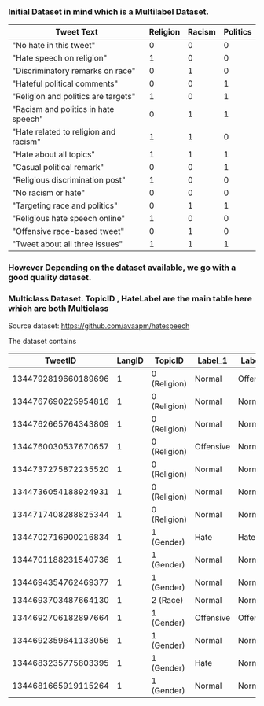 



### Initial Dataset in mind which is a Multilabel Dataset.

| Tweet Text                            | Religion | Racism | Politics |
|---------------------------------------|----------|--------|----------|
| "No hate in this tweet"               | 0        | 0      | 0        |
| "Hate speech on religion"             | 1        | 0      | 0        |
| "Discriminatory remarks on race"      | 0        | 1      | 0        |
| "Hateful political comments"          | 0        | 0      | 1        |
| "Religion and politics are targets"   | 1        | 0      | 1        |
| "Racism and politics in hate speech"  | 0        | 1      | 1        |
| "Hate related to religion and racism" | 1        | 1      | 0        |
| "Hate about all topics"               | 1        | 1      | 1        |
| "Casual political remark"             | 0        | 0      | 1        |
| "Religious discrimination post"       | 1        | 0      | 0        |
| "No racism or hate"                   | 0        | 0      | 0        |
| "Targeting race and politics"         | 0        | 1      | 1        |
| "Religious hate speech online"        | 1        | 0      | 0        |
| "Offensive race-based tweet"          | 0        | 1      | 0        |
| "Tweet about all three issues"        | 1        | 1      | 1        |




###  However Depending on the dataset available, we go with a good quality dataset.

### Multiclass Dataset.  TopicID , HateLabel are the main table here which are both Multiclass

Source dataset: https://github.com/avaapm/hatespeech

The dataset contains 

| TweetID           | LangID | TopicID   | Label_1  | Label_2  | Label_3  | Label_4  | Label_5  | HateLabel |
|--------------------|--------|-----------|----------|----------|----------|----------|----------|-----------|
| 1344792819660189696 | 1      | 0 (Religion) | Normal   | Offensive | Hate     | Normal   | Normal   | Offensive |
| 1344767690225954816 | 1      | 0 (Religion) | Normal   | Normal   | Normal   | Offensive | Normal   | Normal    |
| 1344762665764343809 | 1      | 0 (Religion) | Normal   | Normal   | Offensive | Normal   | Normal   | Offensive |
| 1344760030537670657 | 1      | 0 (Religion) | Offensive | Normal   | Normal   | Normal   | Hate     | Hate      |
| 1344737275872235520 | 1      | 0 (Religion) | Normal   | Normal   | Normal   | Normal   | Normal   | Normal    |
| 1344736054188924931 | 1      | 0 (Religion) | Normal   | Normal   | Normal   | Normal   | Normal   | Normal    |
| 1344717408288825344 | 1      | 0 (Religion) | Normal   | Normal   | Normal   | Normal   | Normal   | Normal    |
| 1344702716900216834 | 1      | 1 (Gender)   | Hate     | Hate     | Normal   | Normal   | Offensive | Hate      |
| 1344701188231540736 | 1      | 1 (Gender)   | Normal   | Normal   | Normal   | Normal   | Normal   | Normal    |
| 1344694354762469377 | 1      | 1 (Gender)   | Normal   | Normal   | Normal   | Normal   | Normal   | Normal    |
| 1344693703487664130 | 1      | 2 (Race)     | Normal   | Normal   | Normal   | Normal   | Normal   | Normal    |
| 1344692706182897664 | 1      | 1 (Gender)   | Offensive | Offensive | Normal   | Normal   | Normal   | Offensive |
| 1344692359641133056 | 1      | 1 (Gender)   | Normal   | Normal   | Normal   | Normal   | Normal   | Normal    |
| 1344683235775803395 | 1      | 1 (Gender)   | Hate     | Normal   | Normal   | Normal   | Normal   | Hate      |
| 1344681665919115264 | 1      | 1 (Gender)   | Normal   | Normal   | Normal   | Normal   | Normal   | Normal    |

